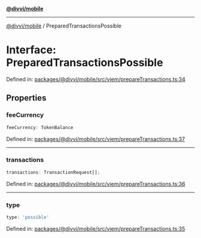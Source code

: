 [**@divvi/mobile**](../README.md)

---

[@divvi/mobile](../README.md) / PreparedTransactionsPossible

# Interface: PreparedTransactionsPossible

Defined in: [packages/@divvi/mobile/src/viem/prepareTransactions.ts:34](https://github.com/divvi-xyz/divvi-mobile/blob/main/packages/@divvi/mobile/src/viem/prepareTransactions.ts#L34)

## Properties

### feeCurrency

```ts
feeCurrency: TokenBalance
```

Defined in: [packages/@divvi/mobile/src/viem/prepareTransactions.ts:37](https://github.com/divvi-xyz/divvi-mobile/blob/main/packages/@divvi/mobile/src/viem/prepareTransactions.ts#L37)

---

### transactions

```ts
transactions: TransactionRequest[];
```

Defined in: [packages/@divvi/mobile/src/viem/prepareTransactions.ts:36](https://github.com/divvi-xyz/divvi-mobile/blob/main/packages/@divvi/mobile/src/viem/prepareTransactions.ts#L36)

---

### type

```ts
type: 'possible'
```

Defined in: [packages/@divvi/mobile/src/viem/prepareTransactions.ts:35](https://github.com/divvi-xyz/divvi-mobile/blob/main/packages/@divvi/mobile/src/viem/prepareTransactions.ts#L35)
